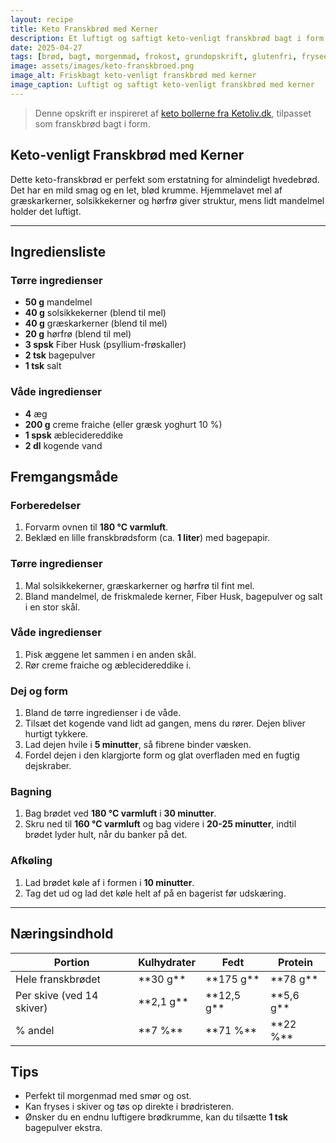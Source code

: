 ```yaml
---
layout: recipe
title: Keto Franskbrød med Kerner
description: Et luftigt og saftigt keto-venligt franskbrød bagt i form, lavet på mandelmel, solsikkekerner, græskarkerner og hørfrø.
date: 2025-04-27
tags: [brød, bagt, morgenmad, frokost, grundopskrift, glutenfri, fryseegnet, fiber, nem, æg, nødder, frø, vegetarisk, dansk, hjemmelavet, mandelmel, blød]
image: assets/images/keto-franskbroed.png
image_alt: Friskbagt keto-venligt franskbrød med kerner
image_caption: Luftigt og saftigt keto-venligt franskbrød med kerner
---
```


> Denne opskrift er inspireret af [keto bollerne fra Ketoliv.dk](https://ketoliv.dk/laekre-keto-boller/), tilpasset som franskbrød bagt i form.

## Keto-venligt Franskbrød med Kerner

Dette keto-franskbrød er perfekt som erstatning for almindeligt hvedebrød. Det har en mild smag og en let, blød krumme. Hjemmelavet mel af græskarkerner, solsikkekerner og hørfrø giver struktur, mens lidt mandelmel holder det luftigt.

---

## Ingrediensliste

### Tørre ingredienser

- **50 g** mandelmel
- **40 g** solsikkekerner (blend til mel)
- **40 g** græskarkerner (blend til mel)
- **20 g** hørfrø (blend til mel)
- **3 spsk** Fiber Husk (psyllium-frøskaller)
- **2 tsk** bagepulver
- **1 tsk** salt

### Våde ingredienser

- **4** æg
- **200 g** creme fraiche (eller græsk yoghurt 10 %)
- **1 spsk** æblecidereddike
- **2 dl** kogende vand

## Fremgangsmåde

### Forberedelser

1. Forvarm ovnen til **180 °C varmluft**.
2. Beklæd en lille franskbrødsform (ca. **1 liter**) med bagepapir.

### Tørre ingredienser

1. Mal solsikkekerner, græskarkerner og hørfrø til fint mel.
2. Bland mandelmel, de friskmalede kerner, Fiber Husk, bagepulver og salt i en stor skål.

### Våde ingredienser

1. Pisk æggene let sammen i en anden skål.
2. Rør creme fraiche og æblecidereddike i.

### Dej og form

1. Bland de tørre ingredienser i de våde.
2. Tilsæt det kogende vand lidt ad gangen, mens du rører. Dejen bliver hurtigt tykkere.
3. Lad dejen hvile i **5 minutter**, så fibrene binder væsken.
4. Fordel dejen i den klargjorte form og glat overfladen med en fugtig dejskraber.

### Bagning

1. Bag brødet ved **180 °C varmluft** i **30 minutter**.
2. Skru ned til **160 °C varmluft** og bag videre i **20-25 minutter**, indtil brødet lyder hult, når du banker på det.

### Afkøling

1. Lad brødet køle af i formen i **10 minutter**.
2. Tag det ud og lad det køle helt af på en bagerist før udskæring.

---

## Næringsindhold

<div class="bg-white rounded-lg shadow overflow-hidden my-4">
  <table class="min-w-full">
    <thead class="bg-green-50">
      <tr>
        <th class="px-6 py-3 text-left text-sm font-semibold text-gray-700">Portion</th>
        <th class="px-6 py-3 text-right text-sm font-semibold text-gray-700">Kulhydrater</th>
        <th class="px-6 py-3 text-right text-sm font-semibold text-gray-700">Fedt</th>
        <th class="px-6 py-3 text-right text-sm font-semibold text-gray-700">Protein</th>
      </tr>
    </thead>
    <tbody class="divide-y divide-gray-200">
      <tr>
        <td class="px-6 py-4 text-sm text-gray-900">Hele franskbrødet</td>
        <td class="px-6 py-4 text-sm text-gray-900 text-right">**30 g**</td>
        <td class="px-6 py-4 text-sm text-gray-900 text-right">**175 g**</td>
        <td class="px-6 py-4 text-sm text-gray-900 text-right">**78 g**</td>
      </tr>
      <tr class="bg-gray-50">
        <td class="px-6 py-4 text-sm text-gray-900">Per skive (ved 14 skiver)</td>
        <td class="px-6 py-4 text-sm text-gray-900 text-right">**2,1 g**</td>
        <td class="px-6 py-4 text-sm text-gray-900 text-right">**12,5 g**</td>
        <td class="px-6 py-4 text-sm text-gray-900 text-right">**5,6 g**</td>
      </tr>
      <tr>
        <td class="px-6 py-4 text-sm font-medium text-gray-900">% andel</td>
        <td class="px-6 py-4 text-sm text-gray-900 text-right">**7 %**</td>
        <td class="px-6 py-4 text-sm text-gray-900 text-right">**71 %**</td>
        <td class="px-6 py-4 text-sm text-gray-900 text-right">**22 %**</td>
      </tr>
    </tbody>
  </table>
</div>

## Tips

- Perfekt til morgenmad med smør og ost.
- Kan fryses i skiver og tøs op direkte i brødristeren.
- Ønsker du en endnu luftigere brødkrumme, kan du tilsætte **1 tsk** bagepulver ekstra.
